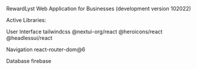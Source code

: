 RewardLyst Web Application for Businesses (development version 102022)

Active Libraries:

User Interface
    tailwindcss
    @nextui-org/react
    @heroicons/react
    @headlessui/react
    
Navigation
    react-router-dom@6

Database
    firebase
